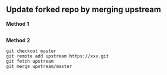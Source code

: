 ## Update forked repo by merging upstream
**Method 1**
```text

```

**Method 2**
```text
git checkout master
git remote add upstream https://xxx.git
git fetch upstream
git merge upstream/master
```
